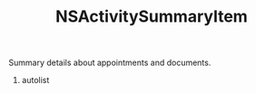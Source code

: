 ﻿---
uid: crmscript_ref_NSActivitySummaryItem
title: NSActivitySummaryItem
intellisense: Void.NSActivitySummaryItem
keywords: NSActivitySummaryItem
so.topic: reference
---

Summary details about appointments and documents.

1. autolist 

